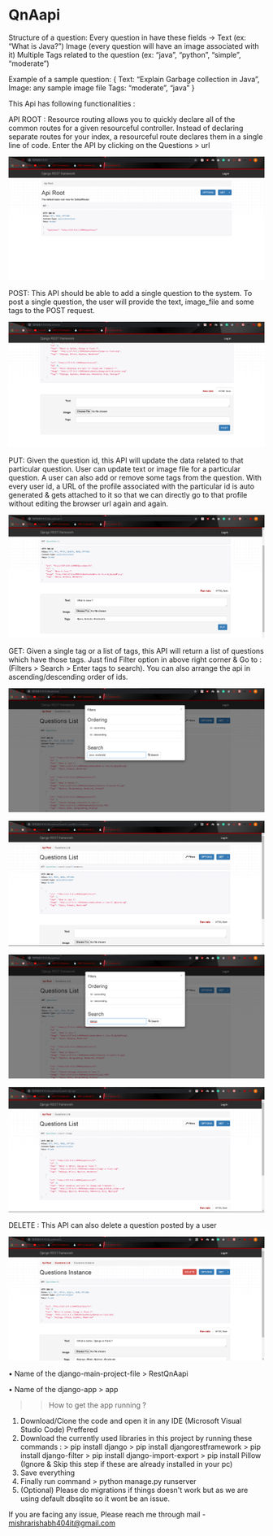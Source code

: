 # QnAapi
Structure of a question:
Every question in have these fields → Text (ex: “What is Java?”) 
Image (every question will have an image associated with it) 
Multiple Tags related to the question (ex: “java”, “python”, “simple”, “moderate”)

Example of a sample question: { Text: “Explain Garbage collection in Java”, Image: any sample image file Tags: “moderate”, “java” }

This Api has following functionalities :

API ROOT : Resource routing allows you to quickly declare all of the common routes for a given resourceful controller. Instead of declaring separate routes for your index,
a resourceful route declares them in a single line of code. Enter the API by clicking on the Questions > url 

![](working-screenshots/apiroot.jpg)


POST: This API should be able to add a single question to the system. To post a single question, the user will provide the text, image_file and some tags to the POST request.

![](working-screenshots/Post.jpg)

PUT: Given the question id, this API will update the data related to that particular question. User can update text or image file for a particular question. A user can also add or remove some tags from the question. With every user id, a URL of the profile associated with the particular id is auto generated & gets attached to it so that we can directly go to that profile without editing the browser url again and again.

![](working-screenshots/Put.jpg)

GET: Given a single tag or a list of tags, this API will return a list of questions which have those tags. Just find Filter option in above right corner & Go to :
(Filters > Search > Enter tags to search).
You can also arrange the api in ascending/descending order of ids.

![](working-screenshots/Search_Get1.jpg)

![](working-screenshots/Search_Get2.jpg)

![](working-screenshots/Search_Get3.jpg)

![](working-screenshots/Search_Get4.jpg)


DELETE : This API can also delete a question posted by a user

![](working-screenshots/Delete.jpg)


• Name of the django-main-project-file > RestQnAapi

• Name of the django-app > app

>> How to get the app running ?

1. Download/Clone the code and open it in any IDE (Microsoft Visual Studio Code) Preffered
2. Download the currently used libraries in this project by running these commands :
                   > pip install django 
                   > pip install djangorestframework
                   > pip install django-filter
                   > pip install django-import-export
                   > pip install Pillow
                  (Ignore & Skip this step if these are already installed in your pc)
3. Save everything
4. Finally run command > python manage.py runserver
5. (Optional) Please do migrations if things doesn't work but as we are using default dbsqlite so it wont be an issue.

If you are facing any issue, Please reach me through mail - mishrarishabh404it@gmail.com
